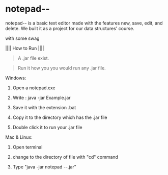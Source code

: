 # notepad--

notepad-- is a basic text editor made with the features new, save, edit, and delete. We built it as a project for our data structures' course.

with some swag

|||| How to Run ||||

> A .jar file exist.

> Run it how you you would run any .jar file.




Windows:


1. Open a notepad.exe

2. Write : java -jar Example.jar

3. Save it with the extension .bat

4. Copy it to the directory which has the .jar file

5. Double click it to run your .jar file




Mac & Linux:


1. Open terminal

2. change to the directory of file with "cd" command

3. Type "java -jar notepad --.jar"